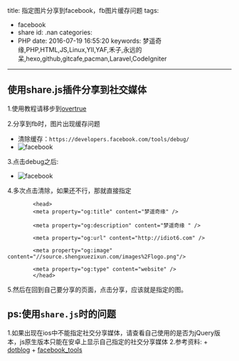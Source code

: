 title: 指定图片分享到facebook，fb图片缓存问题
tags:
  - facebook
  - share
id: .nan
categories:
  - PHP
date: 2016-07-19 16:55:20
keywords: 梦遥奇缘,PHP,HTML,JS,Linux,YII,YAF,禾子,永远的呆,hexo,github,gitcafe,pacman,Laravel,CodeIgniter
---
## 使用share.js插件分享到社交媒体

1.使用教程请移步到[overtrue](http://overtrue.me/share.js/)

2.分享到fb时，图片出现缓存问题

+ 清除缓存：`https://developers.facebook.com/tools/debug/`
+ ![facebook](http://source.shengxuezixun.com/facebook_clear.png)

3.点击debug之后:

+ ![facebook](http://source.shengxuezixun.com/fb_url.png)

4.多次点击清除，如果还不行，那就直接指定

			<head>
			<meta property="og:title" content="梦遥奇缘" />

			<meta property="og:description" content="梦遥奇缘 " />

			<meta property="og:url" content="http://idiot6.com" />

			<meta property="og:image" content="//source.shengxuezixun.com/images%2Flogo.png"/>

			<meta property="og:type" content="website" />
			</head>

5.然后在回到自己要分享的页面，点击分享，应该就是指定的图。

## ps:使用`share.js`时的问题

1.如果出现在ios中不能指定社交分享媒体，请查看自己使用的是否为jQuery版本，js原生版本只能在安卓上显示自己指定的社交分享媒体
2.参考资料:
	+ [dotblog](https://dotblogs.com.tw/walter/2014/05/21/how-to-set-facebook-share-info)
	+ [facebook_tools](https://developers.facebook.com/tools/debug/)

